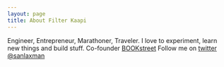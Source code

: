 ```yaml
---
layout: page
title: About Filter Kaapi
---
```


Engineer, Entrepreneur, Marathoner, Traveler. I love to experiment, learn new things and build stuff.
Co-founder [BOOKstreet](https://bookstreet.in)
Follow me on [twitter @sanlaxman](https://twitter.com/sanlaxman)
